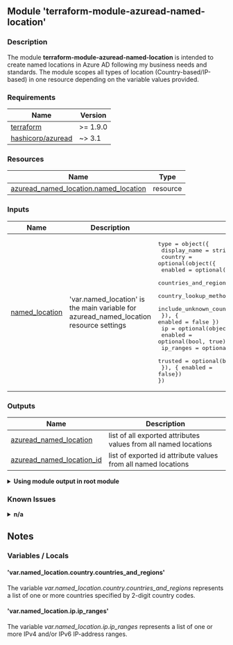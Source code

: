 ## Module 'terraform-module-azuread-named-location'

### Description

The module **terraform-module-azuread-named-location** is intended to create named locations in Azure AD following my business needs and standards. The module scopes all types of location (Country-based/IP-based) in one resource depending on the variable values provided.  

### Requirements

| Name | Version |
|------|---------|
| <a name="requirement_terraform"></a> [terraform](#requirement\_terraform) | >= 1.9.0 |
| <a name="requirement_azuread"></a> [hashicorp\/azuread](#requirement\_azuread) | ~> 3.1 |

### Resources

| Name | Type |
|------|------|
| [azuread_named_location.named_location](https://registry.terraform.io/providers/hashicorp/azuread/latest/docs/resources/named_location) | resource |

### Inputs

| Name | Description | Type | Default | Required |
|------|-------------|------|---------|:--------:|
| <a name="input_named_location"></a> [named\_location](#input\_named\_location) | 'var.named_location' is the main variable for azuread_named_location resource settings | <pre>type        = object({<br>  display_name  = string<br>  country       = optional(object({<br>    enabled                               = optional(bool, true)<br>    countries_and_regions                 = optional(list(string), [])<br>    country_lookup_method                 = optional(string)<br>    include_unknown_countries_and_regions = optional(bool, false)<br>  }), { enabled = false })<br>  ip            = optional(object({<br>    enabled                               = optional(bool, true)<br>    ip_ranges                             = optional(list(string), [])<br>    trusted                               = optional(bool, false)<br>  }), { enabled = false})<br>})<br></pre> | none | yes |

### Outputs

| Name | Description |
|------|-------------|
| <a name="output_azuread_named_location"></a> [azuread\_named\_location](#output\_azuread\_named\_location) | list of all exported attributes values from all named locations |
| <a name="output_azuread_named_location_user_id"></a> [azuread\_named\_location\_id](#output\_azuread\_named\_location\_id) | list of exported id attribute values from all named locations |

<details>
<summary><b>Using module output in root module</b></summary>

##### Examples

Output - IDs of all named location ids using 'azuread_named_location_ids' output:  

```
output "azuread_named_location_id_all_locations" {
    value = toset([
        for id in module.azuread_named_location : id.azuread_named_location_ids
    ])
}
```
</details>

### Known Issues

<details>
<summary><b>n/a</b></summary>

######
  
</details>
  
## Notes

### Variables / Locals

#### 'var.named_location.country.countries_and_regions'

The variable *var.named_location.country.countries_and_regions* represents a list of one or more countries specified by 2-digit country codes.  

#### 'var.named_location.ip.ip_ranges'

The variable *var.named_location.ip.ip_ranges* represents a list of one or more IPv4 and/or IPv6 IP-address ranges.  
